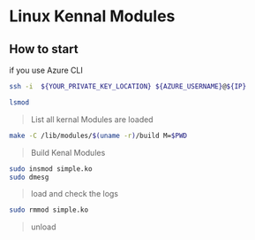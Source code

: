 # Linux Kennal Modules

## How to start 

if you use Azure CLI
```bash
ssh -i  ${YOUR_PRIVATE_KEY_LOCATION} ${AZURE_USERNAME}@${IP}
```

```bash
lsmod
```
> List all kernal Modules are loaded


```bash
make -C /lib/modules/$(uname -r)/build M=$PWD
```
> Build Kenal Modules

```bash
sudo insmod simple.ko
sudo dmesg
```
> load and check the logs


```bash
sudo rmmod simple.ko
```
> unload
